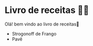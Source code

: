 # **Livro de receitas :man_cook:**

Olá! bem vindo ao livro de receitas:wave:

- Strogonoff de Frango
- Pavê
